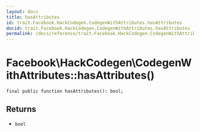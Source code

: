 ```yaml
---
layout: docs
title: hasAttributes
id: trait.Facebook.HackCodegen.CodegenWithAttributes.hasAttributes
docid: trait.Facebook.HackCodegen.CodegenWithAttributes.hasAttributes
permalink: /docs/reference/trait.Facebook.HackCodegen.CodegenWithAttributes.hasAttributes.md
---
```

# Facebook\\HackCodegen\\CodegenWithAttributes::hasAttributes()




``` Hack
final public function hasAttributes(): bool;
```




## Returns




- ` bool `